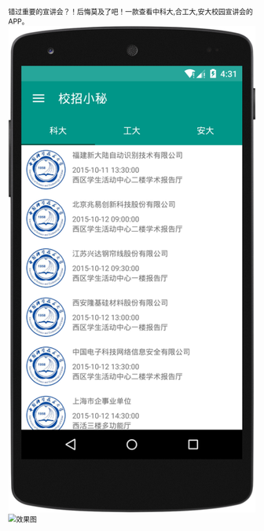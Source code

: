 错过重要的宣讲会？！后悔莫及了吧！一款查看中科大,合工大,安大校园宣讲会的APP。
![效果图](https://github.com/leerduo/MyJobForContest/blob/master/device-2015-10-10-163301.png)
![效果图](http://7xljei.com1.z0.glb.clouddn.com/myjobframe.gif)
